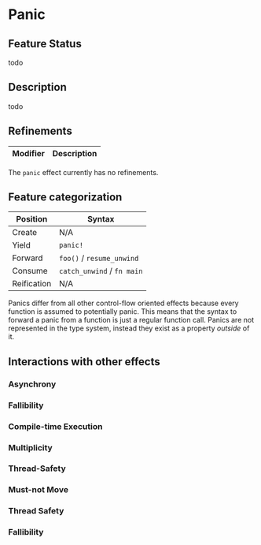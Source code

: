 # Panic

## Feature Status

todo

## Description

todo

## Refinements

| Modifier | Description |
| -------- | ----------- |

The `panic` effect currently has no refinements.

## Feature categorization

| Position    | Syntax                     |
| ----------- | -------------------------- |
| Create      | N/A                        |
| Yield       | `panic!`                   |
| Forward     | `foo()` / `resume_unwind`  |
| Consume     | `catch_unwind` / `fn main` |
| Reification | N/A                        |

Panics differ from all other control-flow oriented effects because every
function is assumed to potentially panic. This means that the syntax to forward
a panic from a function is just a regular function call. Panics are not
represented in the type system, instead they exist as a property _outside_ of
it.

## Interactions with other effects

### Asynchrony
### Fallibility
### Compile-time Execution
### Multiplicity
### Thread-Safety
### Must-not Move
### Thread Safety
### Fallibility


